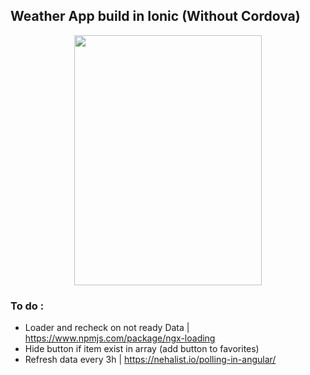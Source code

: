 ## Weather App build in Ionic (Without Cordova)

<p align="center">
<img src="https://imgur.com/a/HjAWvLs" width="300" height="400"/>
</p>


### To do :

- Loader and recheck on not ready Data | https://www.npmjs.com/package/ngx-loading
- Hide button if item exist in array (add button to favorites)
- Refresh data every 3h | https://nehalist.io/polling-in-angular/ 

